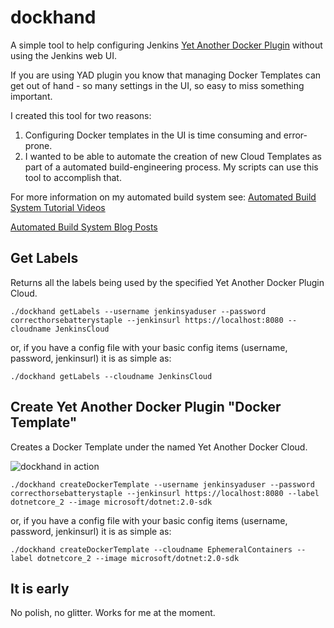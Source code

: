 # dockhand

A simple tool to help configuring Jenkins [Yet Another Docker Plugin](https://plugins.jenkins.io/yet-another-docker-plugin) without using the Jenkins web UI.

If you are using YAD plugin you know that managing Docker Templates can get out of hand - so many settings in the UI, so easy to miss something important.

I created this tool for two reasons:

1. Configuring Docker templates in the UI is time consuming and error-prone.
2. I wanted to be able to automate the creation of new Cloud Templates as part of a automated build-engineering process. My scripts can use this tool to accomplish that.

For more information on my automated build system see:
[Automated Build System Tutorial Videos](https://www.youtube.com/playlist?list=PLJ3o2ZgH1Q-AEZxfcQ5S4Eat7ggaixuXj)

[Automated Build System Blog Posts](https://www.bargelt.com/2016/10/06/automated-build-system-docker-jenkins-azure-go-intro/)


## Get Labels

Returns all the labels being used by the specified Yet Another Docker Plugin Cloud.

```shell
./dockhand getLabels --username jenkinsyaduser --password correcthorsebatterystaple --jenkinsurl https://localhost:8080 --cloudname JenkinsCloud
```

or, if you have a config file with your basic config items (username, password, jenkinsurl) it is as simple as:

```shell
./dockhand getLabels --cloudname JenkinsCloud
```

## Create Yet Another Docker Plugin "Docker Template"

Creates a Docker Template under the named Yet Another Docker Cloud.

![dockhand in action](https://media.giphy.com/media/3o7WIFH959CSjU2AbS/giphy.gif)

```shell
./dockhand createDockerTemplate --username jenkinsyaduser --password correcthorsebatterystaple --jenkinsurl https://localhost:8080 --label dotnetcore_2 --image microsoft/dotnet:2.0-sdk
```

or, if you have a config file with your basic config items (username, password, jenkinsurl) it is as simple as:

```shell
./dockhand createDockerTemplate --cloudname EphemeralContainers --label dotnetcore_2 --image microsoft/dotnet:2.0-sdk
```

## It is early

No polish, no glitter.
Works for me at the moment.
